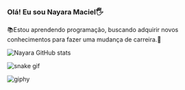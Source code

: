 ### Olá! Eu sou Nayara Maciel🖐️
📚Estou aprendendo programação, buscando adquirir novos conhecimentos para fazer uma mudança de carreira.🚀

![Nayara GitHub stats](https://github-readme-stats.vercel.app/api?username=nayaramaciel&show_icons=true&theme=radical)

![snake gif](https://github.com/NayaraMaciel/NayaraMaciel/blob/output/github-contribution-grid-snake.svg)


![giphy](https://user-images.githubusercontent.com/112336156/189499730-81edbfbc-9da1-415b-8cb0-09eae60a6a55.gif)

